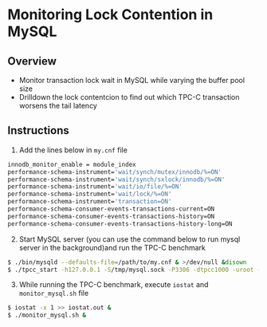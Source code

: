 # Monitoring Lock Contention in MySQL

## Overview 
- Monitor transaction lock wait in MySQL while varying the buffer pool size
- Drilldown the lock contentcion to find out which TPC-C transaction worsens the tail latency 

## Instructions
1. Add the lines below in ``my.cnf`` file
```bash
innodb_monitor_enable = module_index
performance-schema-instrument='wait/synch/mutex/innodb/%=ON'
performance-schema-instrument='wait/synch/sxlock/innodb/%=ON'
performance-schema-instrument='wait/io/file/%=ON'
performance-schema-instrument='wait/lock/%=ON'
performance-schema-instrument='transaction=ON'
performance-schema-consumer-events-transactions-current=ON
performance-schema-consumer-events-transactions-history=ON
performance-schema-consumer-events-transactions-history-long=ON
```
2. Start MySQL server (you can use the command below to run mysql server in the background)and run the TPC-C benchmark
```bash
$ ./bin/mysqld --defaults-file=/path/to/my.cnf & >/dev/null &disown 
$ ./tpcc_start -h127.0.0.1 -S/tmp/mysql.sock -P3306 -dtpcc1000 -uroot -pxxxxxx -w1000 -c32 -r10 -l900 | tee tpcc_result.out
```

3. While running the TPC-C benchmark, execute ``iostat`` and ``monitor_mysql.sh`` file 
```bash
$ iostat -x 1 >> iostat.out &
$ ./monitor_mysql.sh &
```
